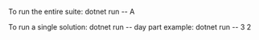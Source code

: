 To run the entire suite:
  dotnet run -- A

To run a single solution:
  dotnet run -- day part
example:
  dotnet run -- 3 2
